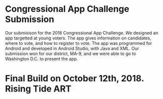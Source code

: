 # Congressional App Challenge Submission

Our submisison for the 2018 Congressional App Challenge. We designed an app targetted at young voters. The app gives information on candidates, where to vote, and how to register to vote. The app was programmed for Android and developed in Android Studio, with Java and XML. Our submission won for our district, MA-9, and we were able to go to Washington D.C. to present the app.

# Final Build on October 12th,  2018. Rising Tide ART
